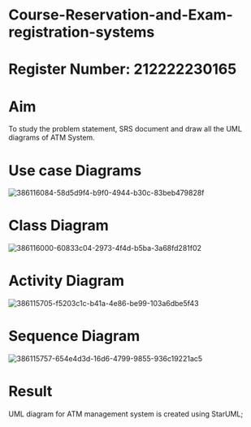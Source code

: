 # Course-Reservation-and-Exam-registration-systems
# Register Number: 212222230165

# Aim
To study the problem statement, SRS document and draw all the UML diagrams of ATM System.
# Use case Diagrams
![386116084-58d5d9f4-b9f0-4944-b30c-83beb479828f](https://github.com/user-attachments/assets/774c9882-ae4f-4df3-9972-3d12df61d76a)



# Class Diagram

![386116000-60833c04-2973-4f4d-b5ba-3a68fd281f02](https://github.com/user-attachments/assets/b3cd6cc9-f4e2-4323-a328-9fee740ec821)


# Activity Diagram

![386115705-f5203c1c-b41a-4e86-be99-103a6dbe5f43](https://github.com/user-attachments/assets/18276e9f-e23e-4f91-8555-82ec4e393229)


# Sequence Diagram

![386115757-654e4d3d-16d6-4799-9855-936c19221ac5](https://github.com/user-attachments/assets/c1d1cdd6-20da-4ecc-b165-6609aeff8daf)




# Result
UML diagram for ATM management system is created using StarUML;
